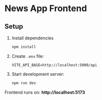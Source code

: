 # News App Frontend

## Setup

1. Install dependencies

   ```bash
   npm install
   ```

2. Create `.env` file:

   ```env
   VITE_API_BASE=http://localhost:5000/api
   ```

3. Start development server:
   ```bash
   npm run dev
   ```

Frontend runs on: **http://localhost:5173**
